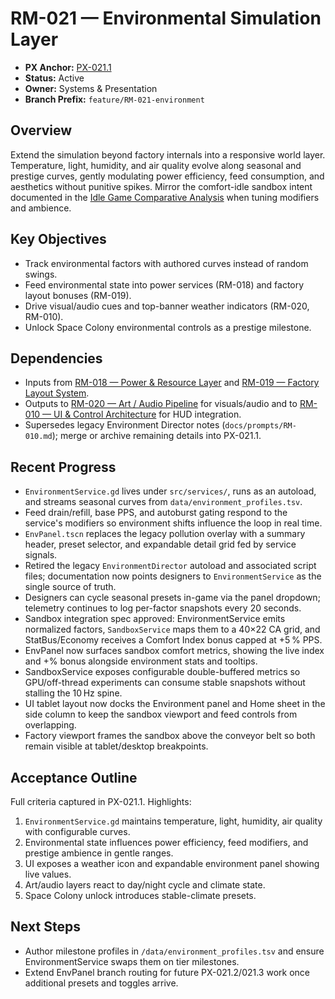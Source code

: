 # RM-021 — Environmental Simulation Layer

- **PX Anchor:** [PX-021.1](../prompts/PX-021.1.md)
- **Status:** Active
- **Owner:** Systems & Presentation
- **Branch Prefix:** `feature/RM-021-environment`

## Overview
Extend the simulation beyond factory internals into a responsive world layer. Temperature, light, humidity, and air quality evolve along seasonal and prestige curves, gently modulating power efficiency, feed consumption, and aesthetics without punitive spikes.
Mirror the comfort-idle sandbox intent documented in the [Idle Game Comparative Analysis](../analysis/IdleGameComparative.md) when tuning modifiers and ambience.

## Key Objectives
- Track environmental factors with authored curves instead of random swings.
- Feed environmental state into power services (RM-018) and factory layout bonuses (RM-019).
- Drive visual/audio cues and top-banner weather indicators (RM-020, RM-010).
- Unlock Space Colony environmental controls as a prestige milestone.

## Dependencies
- Inputs from [RM-018 — Power & Resource Layer](RM-018.md) and [RM-019 — Factory Layout System](RM-019.md).
- Outputs to [RM-020 — Art / Audio Pipeline](RM-020.md) for visuals/audio and to [RM-010 — UI & Control Architecture](RM-010.md) for HUD integration.
- Supersedes legacy Environment Director notes (`docs/prompts/RM-010.md`); merge or archive remaining details into PX-021.1.

## Recent Progress
- `EnvironmentService.gd` lives under `src/services/`, runs as an autoload, and streams seasonal curves from `data/environment_profiles.tsv`.
- Feed drain/refill, base PPS, and autoburst gating respond to the service's modifiers so environment shifts influence the loop in real time.
- `EnvPanel.tscn` replaces the legacy pollution overlay with a summary header, preset selector, and expandable detail grid fed by service signals.
- Retired the legacy `EnvironmentDirector` autoload and associated script files; documentation now points designers to `EnvironmentService` as the single source of truth.
- Designers can cycle seasonal presets in-game via the panel dropdown; telemetry continues to log per-factor snapshots every 20 seconds.
- Sandbox integration spec approved: EnvironmentService emits normalized factors, `SandboxService` maps them to a 40×22 CA grid, and StatBus/Economy receives a Comfort Index bonus capped at +5 % PPS.
- EnvPanel now surfaces sandbox comfort metrics, showing the live index and +% bonus alongside environment stats and tooltips.
- SandboxService exposes configurable double-buffered metrics so GPU/off-thread experiments can consume stable snapshots without stalling the 10 Hz spine.
- UI tablet layout now docks the Environment panel and Home sheet in the side column to keep the sandbox viewport and feed controls from overlapping.
- Factory viewport frames the sandbox above the conveyor belt so both remain visible at tablet/desktop breakpoints.

## Acceptance Outline
Full criteria captured in PX-021.1. Highlights:
1. `EnvironmentService.gd` maintains temperature, light, humidity, air quality with configurable curves.
2. Environmental state influences power efficiency, feed modifiers, and prestige ambience in gentle ranges.
3. UI exposes a weather icon and expandable environment panel showing live values.
4. Art/audio layers react to day/night cycle and climate state.
5. Space Colony unlock introduces stable-climate presets.

## Next Steps
- Author milestone profiles in `/data/environment_profiles.tsv` and ensure EnvironmentService swaps them on tier milestones.
- Extend EnvPanel branch routing for future PX-021.2/021.3 work once additional presets and toggles arrive.
